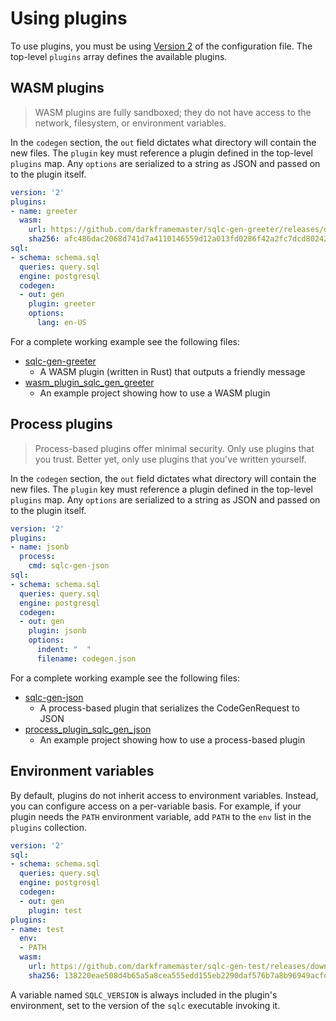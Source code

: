 # Using plugins

To use plugins, you must be using [Version 2](../reference/config.md#version-2) of
the configuration file. The top-level `plugins` array defines the available
plugins.

## WASM plugins

> WASM plugins are fully sandboxed; they do not have access to the network,
> filesystem, or environment variables.

In the `codegen` section, the `out` field dictates what directory will contain
the new files. The `plugin` key must reference a plugin defined in the
top-level `plugins` map. Any `options` are serialized to a string as JSON and
passed on to the plugin itself.


```yaml
version: '2'
plugins:
- name: greeter
  wasm:
    url: https://github.com/darkframemaster/sqlc-gen-greeter/releases/download/v0.1.0/sqlc-gen-greeter.wasm
    sha256: afc486dac2068d741d7a4110146559d12a013fd0286f42a2fc7dcd802424ad07
sql:
- schema: schema.sql
  queries: query.sql
  engine: postgresql
  codegen:
  - out: gen
    plugin: greeter
    options:
      lang: en-US
```

For a complete working example see the following files:
- [sqlc-gen-greeter](https://github.com/darkframemaster/sqlc-gen-greeter)
  - A WASM plugin (written in Rust) that outputs a friendly message
- [wasm_plugin_sqlc_gen_greeter](https://github.com/darkframemaster/sqlc/tree/main/internal/endtoend/testdata/wasm_plugin_sqlc_gen_greeter)
  - An example project showing how to use a WASM plugin

## Process plugins

> Process-based plugins offer minimal security. Only use plugins that you
> trust. Better yet, only use plugins that you've written yourself.

In the `codegen` section, the `out` field dictates what directory will contain
the new files. The `plugin` key must reference a plugin defined in the
top-level `plugins` map. Any `options` are serialized to a string as JSON and
passed on to the plugin itself.

```yaml
version: '2'
plugins:
- name: jsonb
  process:
    cmd: sqlc-gen-json
sql:
- schema: schema.sql
  queries: query.sql
  engine: postgresql
  codegen:
  - out: gen
    plugin: jsonb
    options:
      indent: "  "
      filename: codegen.json
```

For a complete working example see the following files:
- [sqlc-gen-json](https://github.com/darkframemaster/sqlc/tree/main/cmd/sqlc-gen-json)
  - A process-based plugin that serializes the CodeGenRequest to JSON
- [process_plugin_sqlc_gen_json](https://github.com/darkframemaster/sqlc/tree/main/internal/endtoend/testdata/process_plugin_sqlc_gen_json)
  - An example project showing how to use a process-based plugin

## Environment variables

By default, plugins do not inherit access to environment variables. Instead,
you can configure access on a per-variable basis. For example, if your plugin
needs the `PATH` environment variable, add `PATH` to the `env` list in the
`plugins` collection.

```yaml
version: '2'
sql:
- schema: schema.sql
  queries: query.sql
  engine: postgresql
  codegen:
  - out: gen
    plugin: test
plugins:
- name: test
  env:
  - PATH
  wasm:
    url: https://github.com/darkframemaster/sqlc-gen-test/releases/download/v0.1.0/sqlc-gen-test.wasm
    sha256: 138220eae508d4b65a5a8cea555edd155eb2290daf576b7a8b96949acfeb3790
```

A variable named `SQLC_VERSION` is always included in the plugin's
environment, set to the version of the `sqlc` executable invoking it.
